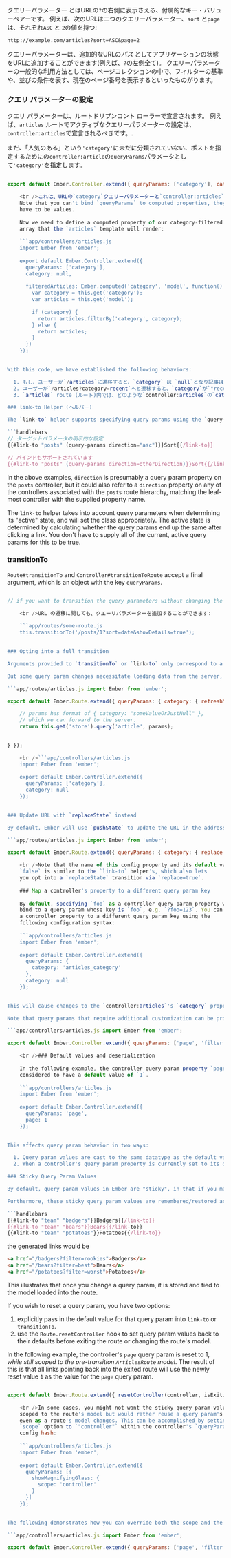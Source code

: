 クエリーパラメーター とはURLの`?`の右側に表示さえる、付属的なキー・バリューペアーです。 例えば、次のURLは二つのクエリーパラメーター、`sort` と`page`は、それぞれ`ASC` と `2`の値を持つ:

```text
http://example.com/articles?sort=ASC&page=2
```

クエリーパラメーターは、追加的なURLの*パス* としてアプリケーションの状態をURLに追加することができます(例えば、`?`の左側全て)。 クエリーパラメーターの一般的な利用方法としては、ページコレクションの中で、フィルターの基準や、並びの条件を表す、現在のページ番号を表示するといったものがります。

### クエリ パラメーターの設定

クエリ パラメーターは、ルートドリプンコント ローラーで宣言されます。 例えば、`articles` ルートでアクティブなクエリーパラメーターの設定は、`controller:articles`で宣言されるべきです。.

まだ、「人気のある」という`'category'`に未だに分類されていない、ポストを指定するためにの`controller:article`の`queryParams`パラメータとして`'category'`を指定します。

```app/controllers/articles.js import Ember from 'ember';

export default Ember.Controller.extend({ queryParams: ['category'], category: null });

    <br />これは、URLの`category`クエリーパラメーターと`controller:articles`の`category`プロパティの間をバインドします。 言い換えると、一度`articles`ルートが入力されると、URLのあらゆる`category`クエーリーパラメーターは`controller:articles`の`category`を更新します、逆も同様です。
    Note that you can't bind `queryParams` to computed properties, they
    have to be values.
    
    Now we need to define a computed property of our category-filtered
    array that the `articles` template will render:
    
    ```app/controllers/articles.js
    import Ember from 'ember';
    
    export default Ember.Controller.extend({
      queryParams: ['category'],
      category: null,
    
      filteredArticles: Ember.computed('category', 'model', function() {
        var category = this.get('category');
        var articles = this.get('model');
    
        if (category) {
          return articles.filterBy('category', category);
        } else {
          return articles;
        }
      })
    });
    

With this code, we have established the following behaviors:

  1. もし、ユーザーが`/articles`に遷移すると、`category` は `null`となり記事はフィルタされません。
  2. ユーザーが`/articles?category=recent`へと遷移すると、`category`が`"recent"`に設定され、記事がフィルタされます。
  3. `articles` route (ルート)内では、どのような`controller:articles`の`category`property (プロパティ) への変更も、URL の クエリ パラメーターを更新します。 デフォルトでは、クエリー パラメーターのプロパティーの変更はrouter (ルーター)のtransition (遷移)は行なわずURLのみ更新されます。 (例　`model` hooks や `setupController` などは呼び出されません);

### link-to Helper (ヘルパー)

The `link-to` helper supports specifying query params using the `query-params` subexpression helper.

```handlebars
// ターゲットパラメータの明示的な設定
{{#link-to "posts" (query-params direction="asc")}}Sort{{/link-to}}

// バインドもサポートされています
{{#link-to "posts" (query-params direction=otherDirection)}}Sort{{/link-to}}
```

In the above examples, `direction` is presumably a query param property on the `posts` controller, but it could also refer to a `direction` property on any of the controllers associated with the `posts` route hierarchy, matching the leaf-most controller with the supplied property name.

The `link-to` helper takes into account query parameters when determining its "active" state, and will set the class appropriately. The active state is determined by calculating whether the query params end up the same after clicking a link. You don't have to supply all of the current, active query params for this to be true.

### transitionTo

`Route#transitionTo` and `Controller#transitionToRoute` accept a final argument, which is an object with the key `queryParams`.

```app/routes/some-route.js this.transitionTo('post', object, { queryParams: { showDetails: true }}); this.transitionTo('posts', { queryParams: { sort: 'title' }});

// if you want to transition the query parameters without changing the route this.transitionTo({ queryParams: { direction: 'asc' }});

    <br />URL の遷移に関しても、クエーリパラメーターを追加することができます:
    
    ```app/routes/some-route.js
    this.transitionTo('/posts/1?sort=date&showDetails=true');
    

### Opting into a full transition

Arguments provided to `transitionTo` or `link-to` only correspond to a change in query param values, and not a change in the route hierarchy, it is not considered a full transition, which means that hooks like `model` and `setupController` won't fire by default, but rather only controller properties will be updated with new query param values, as will the URL.

But some query param changes necessitate loading data from the server, in which case it is desirable to opt into a full-on transition. To opt into a full transition when a controller query param property changes, you can use the optional `queryParams` configuration hash on the `Route` associated with that controller, and set that query param's `refreshModel` config property to `true`:

```app/routes/articles.js import Ember from 'ember';

export default Ember.Route.extend({ queryParams: { category: { refreshModel: true } }, model(params) { // This gets called upon entering 'articles' route // for the first time, and we opt into refiring it upon // query param changes by setting `refreshModel:true` above.

    // params has format of { category: "someValueOrJustNull" },
    // which we can forward to the server.
    return this.get('store').query('article', params);
    

} });

    <br />```app/controllers/articles.js
    import Ember from 'ember';
    
    export default Ember.Controller.extend({
      queryParams: ['category'],
      category: null
    });
    

### Update URL with `replaceState` instead

By default, Ember will use `pushState` to update the URL in the address bar in response to a controller query param property change, but if you would like to use `replaceState` instead (which prevents an additional item from being added to your browser's history), you can specify this on the `Route`'s `queryParams` config hash, e.g. (continued from the example above):

```app/routes/articles.js import Ember from 'ember';

export default Ember.Route.extend({ queryParams: { category: { replace: true } } });

    <br />Note that the name of this config property and its default value of
    `false` is similar to the `link-to` helper's, which also lets
    you opt into a `replaceState` transition via `replace=true`.
    
    ### Map a controller's property to a different query param key
    
    By default, specifying `foo` as a controller query param property will
    bind to a query param whose key is `foo`, e.g. `?foo=123`. You can also map
    a controller property to a different query param key using the
    following configuration syntax:
    
    ```app/controllers/articles.js
    import Ember from 'ember';
    
    export default Ember.Controller.extend({
      queryParams: {
        category: 'articles_category'
      },
      category: null
    });
    

This will cause changes to the `controller:articles`'s `category` property to update the `articles_category` query param, and vice versa.

Note that query params that require additional customization can be provided along with strings in the `queryParams` array.

```app/controllers/articles.js import Ember from 'ember';

export default Ember.Controller.extend({ queryParams: ['page', 'filter', { category: 'articles_category' }], category: null, page: 1, filter: 'recent' });

    <br />### Default values and deserialization
    
    In the following example, the controller query param property `page` is
    considered to have a default value of `1`.
    
    ```app/controllers/articles.js
    import Ember from 'ember';
    
    export default Ember.Controller.extend({
      queryParams: 'page',
      page: 1
    });
    

This affects query param behavior in two ways:

  1. Query param values are cast to the same datatype as the default value, e.g. a URL change from `/?page=3` to `/?page=2` will set `controller:articles`'s `page` property to the number `2`, rather than the string `"2"`. The same also applies to boolean default values.
  2. When a controller's query param property is currently set to its default value, this value won't be serialized into the URL. So in the above example, if `page` is `1`, the URL might look like `/articles`, but once someone sets the controller's `page` value to `2`, the URL will become `/articles?page=2`.

### Sticky Query Param Values

By default, query param values in Ember are "sticky", in that if you make changes to a query param and then leave and re-enter the route, the new value of that query param will be preserved (rather than reset to its default). This is a particularly handy default for preserving sort/filter parameters as you navigate back and forth between routes.

Furthermore, these sticky query param values are remembered/restored according to the model loaded into the route. So, given a `team` route with dynamic segment `/:team_name` and controller query param "filter", if you navigate to `/badgers` and filter by `"rookies"`, then navigate to `/bears` and filter by `"best"`, and then navigate to `/potatoes` and filter by `"worst"`, then given the following nav bar links,

```handlebars
{{#link-to "team" "badgers"}}Badgers{{/link-to}}
{{#link-to "team" "bears"}}Bears{{/link-to}}
{{#link-to "team" "potatoes"}}Potatoes{{/link-to}}
```

the generated links would be

```html
<a href="/badgers?filter=rookies">Badgers</a>
<a href="/bears?filter=best">Bears</a>
<a href="/potatoes?filter=worst">Potatoes</a>
```

This illustrates that once you change a query param, it is stored and tied to the model loaded into the route.

If you wish to reset a query param, you have two options:

  1. explicitly pass in the default value for that query param into `link-to` or `transitionTo`.
  2. use the `Route.resetController` hook to set query param values back to their defaults before exiting the route or changing the route's model.

In the following example, the controller's `page` query param is reset to 1, *while still scoped to the pre-transition `ArticlesRoute` model*. The result of this is that all links pointing back into the exited route will use the newly reset value `1` as the value for the `page` query param.

```app/routes/articles.js import Ember from 'ember';

export default Ember.Route.extend({ resetController(controller, isExiting, transition) { if (isExiting) { // isExiting would be false if only the route's model was changing controller.set('page', 1); } } });

    <br />In some cases, you might not want the sticky query param value to be
    scoped to the route's model but would rather reuse a query param's value
    even as a route's model changes. This can be accomplished by setting the
    `scope` option to `"controller"` within the controller's `queryParams`
    config hash:
    
    ```app/controllers/articles.js
    import Ember from 'ember';
    
    export default Ember.Controller.extend({
      queryParams: [{
        showMagnifyingGlass: {
          scope: 'controller'
        }
      }]
    });
    

The following demonstrates how you can override both the scope and the query param URL key of a single controller query param property:

```app/controllers/articles.js import Ember from 'ember';

export default Ember.Controller.extend({ queryParams: ['page', 'filter', { showMagnifyingGlass: { scope: 'controller', as: 'glass' } } ] }); ```